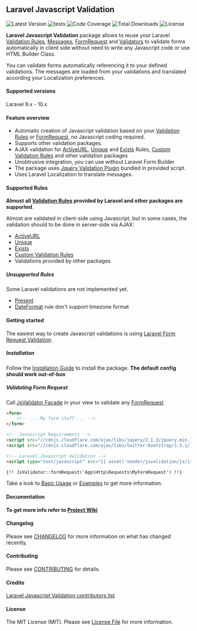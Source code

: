 ## Laravel Javascript Validation

![Latest Version](https://img.shields.io/github/release/proengsoft/laravel-jsvalidation.svg?style=flat-square)
![tests](https://github.com/proengsoft/laravel-jsvalidation/actions/workflows/php-tests.yml/badge.svg)
![Code Coverage](https://app.codecov.io/gh/proengsoft/laravel-jsvalidation)
![Total Downloads](https://img.shields.io/packagist/dt/proengsoft/laravel-jsvalidation.svg?style=flat-square)
![License](https://img.shields.io/badge/license-MIT-brightgreen?style=flat-square)

**Laravel Javascript Validation** package allows to reuse your Laravel [Validation Rules][], [Messages][], [FormRequest][] and [Validators][] to validate forms automatically in client side without need to write any Javascript code or use HTML Builder Class. 

You can validate forms automatically referencing it to your defined validations. The messages are loaded from your  validations and translated according your Localization preferences.

#### Supported versions

Laravel 9.x - 10.x

#### Feature overview

- Automatic creation of Javascript validation based on your [Validation Rules][] or [FormRequest][], no Javascript coding required.
- Supports other validation packages. 
- AJAX validation for [ActiveURL][], [Unique][] and [Exists][] Rules, [Custom Validation Rules][] and other validation packages
- Unobtrusive integration, you can use without Laravel Form Builder
- The package uses [Jquery Validation Plugin][]  bundled in provided script.
- Uses Laravel Localization to translate messages.

#### Supported Rules

**Almost all [Validation Rules][] provided by Laravel and other packages are supported**.

Almost are validated in client-side using Javascript, but in some cases, the validation should to be done in server-side via AJAX:
 - [ActiveURL][]
 - [Unique][]
 - [Exists][]
 - [Custom Validation Rules][]
 - Validations provided by other packages

##### Unsupported Rules

Some Laravel validations are not implemented yet.
    
- [Present][] 
- [DateFormat][] rule don't support timezone format

#### Getting started

The easiest way to create Javascript validations is using [Laravel Form Request Validation][].

##### Installation

Follow the [Installation Guide][] to install the package. **The default config should work out-of-box**

##### Validating Form Request

Call [JsValidator Facade][] in your view to validate any [FormRequest](https://laravel.com/docs/master/validation)
 
```html
<form>
    <!-- ... My form stuff ... -->
</form>

<!-- Javascript Requirements -->
<script src="//cdnjs.cloudflare.com/ajax/libs/jquery/2.1.3/jquery.min.js"></script>
<script src="//cdnjs.cloudflare.com/ajax/libs/twitter-bootstrap/3.3.1/js/bootstrap.min.js"></script>

<!-- Laravel Javascript Validation -->
<script type="text/javascript" src="{{ asset('vendor/jsvalidation/js/jsvalidation.js')}}"></script>

{!! JsValidator::formRequest('App\Http\Requests\MyFormRequest') !!}
```

Take a look to [Basic Usage](https://github.com/proengsoft/laravel-jsvalidation/wiki/Basic-Usage) or [Examples](https://github.com/proengsoft/laravel-jsvalidation/wiki/Validating-Examples) to get more information.

#### Documentation

**To get more info refer to [Project Wiki](https://github.com/proengsoft/laravel-jsvalidation/wiki/Home)**

#### Changelog

Please see [CHANGELOG](CHANGELOG.md) for more information on what has changed recently.

#### Contributing

Please see [CONTRIBUTING][] for details.

#### Credits

[Laravel Javascript Validation contributors list](../../contributors)

#### License

The MIT License (MIT). Please see [License File](LICENSE.md) for more information.

[ActiveURL]: https://laravel.com/docs/5.4/validation#rule-active-url
[CONTRIBUTING]: https://github.com/proengsoft/laravel-jsvalidation/wiki/Contributing
[Custom Validations]: https://laravel.com/docs/5.4/validation#custom-validation-rules
[Custom Validation Rules]: https://laravel.com/docs/5.4/validation#custom-validation-rules
[DateFormat]: https://laravel.com/docs/5.4/validation#rule-date-format
[Exists]: https://laravel.com/docs/5.4/validation#rule-exists
[FormRequest]: https://laravel.com/docs/5.4/validation#form-request-validation
[Installation Guide]: https://github.com/proengsoft/laravel-jsvalidation/wiki/Installation
[JsValidator Facade]: https://github.com/proengsoft/laravel-jsvalidation/wiki/Facade
[JQueryValidation]: https://jqueryvalidation.org/
[JQuery Validation Plugin]: https://jqueryvalidation.org/
[Laravel Form Request Validation]: http://laravel.com/docs/5.4/validation#form-request-validation
[Laravel Localization]: https://laravel.com/docs/5.4/localization
[Messages]: https://laravel.com/docs/5.4/validation#error-messages-and-views
[Present]: https://laravel.com/docs/5.4/validation#rule-present
[Unique]: https://laravel.com/docs/5.4/validation#rule-unique
[Validation]: https://laravel.com/docs/5.4/validation 
[Validation Rules]: https://laravel.com/docs/5.4/validation#available-validation-rules
[Validators]: https://laravel.com/docs/5.4/validation#form-request-validation
